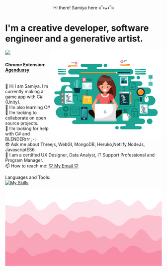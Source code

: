 <p align="center">Hi there! Samiya here ฅ՞•ﻌ•՞ต </p>

# I'm a creative developer, software engineer and a generative artist.
![](https://komarev.com/ghpvc/?username=jojo142&color=ff69b4)
<img align="right" alt="Coding" width="360" src = "Female Developer.svg" alt="My Happy SVG"/>

#### Chrome Extension: <a href="https://chrome.google.com/webstore/detail/agendussy/fjkeibaligkgcgdjocidpobcdkboibcd" target="_blank">Agendussy</a>    
<br>🔭 Hi I am Samiya. I’m currently making a game app with C#(Unity).
<br>🌱 I’m also learning C#
<br>🦄 I’m looking to collaborate on open source projects.
<br>🤔 I’m looking for help with C# and BLENDERrrr ;-;
<br>😎 Ask me about Threejs, WebGl, MongoDB, Heruko,Netlify,NodeJs, JavascriptES6
<br>🧠 I am a certified UX Designer, Data Analyst, IT Support Professional and Program Manager. 
<br>📫 How to reach me: <a href="samiyanurislam@brandeis.edu" target="_blank">♡ My Email ♡</a><br>

Languages and Tools: <br>
[![My Skills](https://skillicons.dev/icons?i=javascript,css,docker,discord,eclipse,heroku,react,nodejs,mongodb,wordpress,python,java,cs,powershell,flutter,git,atom,cpp,unity,figma,illustrator,angular,photoshop
)](https://skillicons.dev)
</br>

<img src = "bottom_header.svg" alt="My Happy SVG"/>
